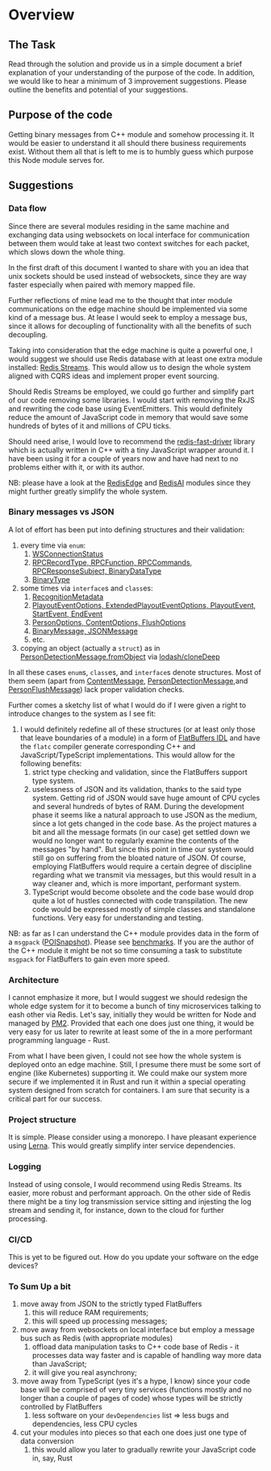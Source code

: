 # Overview

## The Task

Read through the solution and provide us in a simple document a brief explanation of your understanding of the purpose of the code. In addition, we would like to hear a minimum of 3 improvement suggestions. Please outline the benefits and potential of your suggestions.

## Purpose of the code

Getting binary messages from C++ module and somehow processing it.
It would be easier to understand it all should there business requirements exist.
Without them all that is left to me is to humbly guess which purpose this Node module serves for.

## Suggestions

### Data flow

Since there are several modules residing in the same machine and exchanging data using websockets
on local interface for communication between them would take at least two context switches
for each packet, which slows down the whole thing.

In the first draft of this document I wanted to share with you an idea that unix sockets
should be used instead of websockets, since they are way faster especially when paired with
memory mapped file.

Further reflections of mine lead me to the thought that inter module communications
on the edge machine should be implemented via some kind of a message bus.
At lease I would seek to employ a message bus, since it allows for decoupling of functionality
with all the benefits of such decoupling.

Taking into consideration that the edge machine is quite a powerful one,
I would suggest we should use Redis database with at least one extra module installed: [Redis Streams](https://redis.io/topics/streams-intro).
This would allow us to design the whole system aligned with CQRS ideas and implement proper event sourcing.


Should Redis Streams be employed, we could go further and simplify part of our code removing some libraries.
I would start with removing the RxJS and rewriting the code base using EventEmitters.
This would definitely reduce the amount of JavaScript code in memory that would save some hundreds of bytes
of it and millions of CPU ticks.

Should need arise, I would love to recommend the [redis-fast-driver](https://github.com/h0x91b/redis-fast-driver) library
which is actually written in C++ with a tiny JavaScript wrapper around it.
I have been using it for a couple of years now and have had next to no problems either with it,
or with its author.

NB: please have a look at the [RedisEdge](https://redislabs.com/solutions/redisedge/) and [RedisAI](https://redislabs.com/blog/redis-ai-first-steps/) modules since they might further greatly simplify the whole system.

### Binary messages vs JSON

A lot of effort has been put into defining structures and their validation:

1. every time via `enum`:
   1. [WSConnectionStatus](src/connection/WSConnection.ts)
   2. [RPCRecordType, RPCFunction, RPCCommands, RPCResponseSubject, BinaryDataType](src/constants/Constants.ts)
   3. [BinaryType](src/types/index.ts)
2. some times via `interface`s and `class`es:
   1. [RecognitionMetadata](src/model/person-detection/PersonDetection.ts)
   2. [PlayoutEventOptions, ExtendedPlayoutEventOptions, PlayoutEvent, StartEvent, EndEvent](src/model/playout-event/PlayoutEvent.ts)
   3. [PersonOptions, ContentOptions, FlushOptions](src/poi/test-utils/common.ts)
   4. [BinaryMessage, JSONMessage](src/types/index.ts)
   5. etc.
3. copying an object (actually a `struct`) as in [PersonDetectionMessage.fromObject](src/messages/person-detection/PersonDetectionMessage.ts) via [lodash/cloneDeep](https://lodash.com/docs/4.17.11#cloneDeep)

In all these cases `enum`s, `class`es, and `interface`s denote structures.
Most of them seem (apart from [ContentMessage](src/messages/content/ContentMessage.ts), [PersonDetectionMessage](src/messages/person-detection/PersonDetectionMessage.ts),and [PersonFlushMessage](src/messages/person-flush/PersonFlushMessage.ts)) lack proper validation checks.

Further comes a sketchy list of what I would do if I were given a right to introduce changes to the system as I see fit:

1. I would definitely redefine all of these structures (or at least only those that leave boundaries of a module) in a form of [FlatBuffers IDL](https://google.github.io/flatbuffers/md__schemas.html) and have the `flatc` compiler generate corresponding C++ and JavaScript/TypeScript implementations. This would allow for the following benefits:
   1. strict type checking and validation, since the FlatBuffers support type system.
   2. uselessness of JSON and its validation, thanks to the said type system. Getting rid of JSON would save huge amount of CPU cycles and several hundreds of bytes of RAM. During the development phase it seems like a natural approach to use JSON as the medium, since a lot gets changed in the code base. As the project matures a bit and all the message formats (in our case) get settled down we would no longer want to regularly examine the contents of the messages "by hand". But since this point in time our system would still go on suffering from the bloated nature of JSON. Of course, employing FlatBuffers would require a certain degree of discipline regarding what we transmit via messages, but this would result in a way cleaner and, which is more important, performant system.
   3. TypeScript would become obsolete and the code base would drop quite a lot of hustles connected with code transpilation. The new code would be expressed mostly of simple classes and standalone functions. Very easy for understanding and testing.

NB: as far as I can understand the C++ module provides data in the form of a `msgpack` ([POISnapshot](src/poi/POISnapshot.ts)). Please see [benchmarks](https://google.github.io/flatbuffers/flatbuffers_benchmarks.html). If you are the author of the C++ module
it might be not so time consuming a task to substitute `msgpack` for FlatBuffers to gain even more speed.

### Architecture

I cannot emphasize it more, but I would suggest we should redesign the whole edge system for it
to become a bunch of tiny microservices talking to eash other via Redis.
Let's say, initially they would be written for Node and managed by [PM2](https://github.com/Unitech/PM2/).
Provided that each one does just one thing, it would be very easy for us later to rewrite
at least some of the in a more performant programming language - Rust.

From what I have been given, I could not see how the whole system is deployed onto an edge machine.
Still, I presume there must be some sort of engine (like Kubernetes) supporting it.
We could make our system more secure if we implemented it in Rust and run it within a special
operating system designed from scratch for containers.
I am sure that security is a critical part for our success.

### Project structure

It is simple. Please consider using a monorepo. I have pleasant experience using [Lerna](https://github.com/lerna/lerna).
This would greatly simplify inter service dependencies.

### Logging

Instead of using console, I would recommend using Redis Streams. Its easier, more robust and
performant approach. On the other side of Redis there might be a tiny log transmission service
sitting and injesting the log stream and sending it, for instance, down to the cloud for further
processing.

### CI/CD

This is yet to be figured out. How do you update your software on the edge devices?

### To Sum Up a bit

1. move away from JSON to the strictly typed FlatBuffers
   1. this will reduce RAM requirements;
   2. this will speed up processing messages;
2. move away from websockets on local interface but employ a message bus such as Redis (with appropriate modules)
   1. offload data manipulation tasks to C++ code base of Redis - it processes data way faster and is capable of handling way more data than JavaScript;
   2. it will give you real asynchrony;
3. move away from TypeScript (yes it's a hype, I know) since your code base will be comprised of very tiny services (functions mostly and no longer than a couple of pages of code) whose types will be strictly controlled by FlatBuffers
   1. less software on your `devDependencies` list => less bugs and dependencies, less CPU cycles
4. cut your modules into pieces so that each one does just one type of data conversion
   1. this would allow you later to gradually rewrite your JavaScript code in, say, Rust
